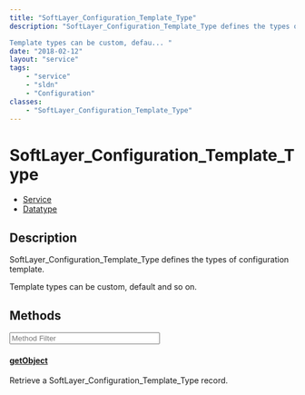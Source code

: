 ```yaml
---
title: "SoftLayer_Configuration_Template_Type"
description: "SoftLayer_Configuration_Template_Type defines the types of configuration template. 

Template types can be custom, defau... "
date: "2018-02-12"
layout: "service"
tags:
    - "service"
    - "sldn"
    - "Configuration"
classes:
    - "SoftLayer_Configuration_Template_Type"
---
```

# SoftLayer_Configuration_Template_Type
<div id='service-datatype'>
    <ul id='sldn-reference-tabs'>
    <li id='service'> <a href='/reference/services/SoftLayer_Configuration_Template_Type' >Service</a></li>    <li id='datatype'> <a href='/reference/datatypes/SoftLayer_Configuration_Template_Type' >Datatype</a></li>
    </ul>
</div>

## Description


SoftLayer_Configuration_Template_Type defines the types of configuration template. 

Template types can be custom, default and so on. 



        
<div id="properties" class="content service-content">

## Methods

<div class="view-filters">
    <div class="clearfix">
        <div class="search-input-box">
            <input placeholder="Method Filter" onkeyup="titleSearch(inputId='edit-combine', divId='method-div', elementClass='method-row')" 
                type="text" id="edit-combine" value="" size="30" maxlength="128" class="form-text">
        </div>
    </div>
</div>

<div id="method-div">

<div class="method-row">

#### [getObject](/reference/services/SoftLayer_Configuration_Template_Type/getObject)
Retrieve a SoftLayer_Configuration_Template_Type record.

</div>
</div>

</div>

